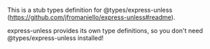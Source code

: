 This is a stub types definition for @types/express-unless (https://github.com/jfromaniello/express-unless#readme).

express-unless provides its own type definitions, so you don't need @types/express-unless installed!